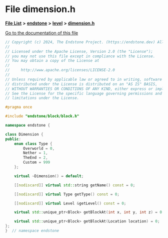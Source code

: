 

# File dimension.h

[**File List**](files.md) **>** [**endstone**](dir_6cf277b678674f97c7a2b6b3b2447b33.md) **>** [**level**](dir_8e239ca1e5fd0d936d66a30330d3a329.md) **>** [**dimension.h**](dimension_8h.md)

[Go to the documentation of this file](dimension_8h.md)


```C++
// Copyright (c) 2024, The Endstone Project. (https://endstone.dev) All Rights Reserved.
//
// Licensed under the Apache License, Version 2.0 (the "License");
// you may not use this file except in compliance with the License.
// You may obtain a copy of the License at
//
//     http://www.apache.org/licenses/LICENSE-2.0
//
// Unless required by applicable law or agreed to in writing, software
// distributed under the License is distributed on an "AS IS" BASIS,
// WITHOUT WARRANTIES OR CONDITIONS OF ANY KIND, either express or implied.
// See the License for the specific language governing permissions and
// limitations under the License.

#pragma once

#include "endstone/block/block.h"

namespace endstone {

class Dimension {
public:
    enum class Type {
        Overworld = 0,
        Nether = 1,
        TheEnd = 2,
        Custom = 999
    };

    virtual ~Dimension() = default;

    [[nodiscard]] virtual std::string getName() const = 0;

    [[nodiscard]] virtual Type getType() const = 0;

    [[nodiscard]] virtual Level &getLevel() const = 0;

    virtual std::unique_ptr<Block> getBlockAt(int x, int y, int z) = 0;

    virtual std::unique_ptr<Block> getBlockAt(Location location) = 0;
};
}  // namespace endstone
```


